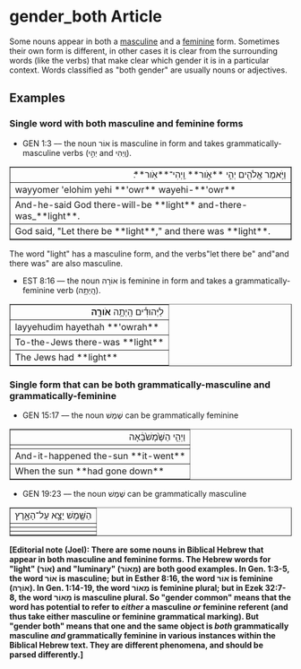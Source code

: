 # gender_both Article
Some nouns appear in both a [masculine](https://git.door43.org/Door43/en-uhg/src/master/content/gender_masculine/02.md) and a [feminine](https://git.door43.org/Door43/en-uhg/src/master/content/gender_feminine/02.md) form. Sometimes their own form is different, in other cases it is clear from the surrounding words (like the verbs) that make clear which gender it is in a particular context.  Words classified as "both gender" are usually nouns or adjectives.

## Examples

### Single word with both masculine and feminine forms

* GEN 1:3 –– the noun אוֹר is masculine in form and takes grammatically-masculine verbs (יְהִ֣י and וַֽיְהִי).
<table border="1" class="docutils">
<colgroup>
<col width="100%" />
</colgroup>
<tbody valign="top">
<tr class="row-odd" align="right"><td>וַיֹּ֥אמֶר אֱלֹהִ֖ים יְהִ֣י **אֹ֑ור** וַֽיְהִי־**אֹֽור**׃</td>
</tr>
<tr class="row-even"><td>wayyomer 'elohim yehi **'owr** wayehi-**'owr**</td>
</tr>
<tr class="row-odd"><td>And-he-said God there-will-be **light** and-there-was_**light**.</td>
</tr>
<tr class="row-even"><td>God said, "Let there be **light**," and there was **light**.</td>
</tr>
</tbody>
</table>
The word "light" has a masculine form, and the verbs"let there be" and"and there was" are also masculine.

* EST 8:16 –– the noun אוֹרָה is feminine in form and takes a grammatically-feminine verb (הָֽיְתָ֥ה). 
<table border="1" class="docutils">
<colgroup>
<col width="100%" />
</colgroup>
<tbody valign="top">
<tr class="row-odd" align="right"><td>לַיְּהוּדִ֕ים הָֽיְתָ֥ה <b>אֹורָ֖ה</b></td>
</tr>
<tr class="row-even"><td>layyehudim hayethah **'owrah**</td>
</tr>
<tr class="row-odd"><td>To-the-Jews there-was **light**</td>
</tr>
<tr class="row-even"><td>The Jews had **light**</td>
</tr>
</tbody>
</table>

### Single form that can be both grammatically-masculine and grammatically-feminine

* GEN 15:17 –– the noun שֶׁמֶשׁ can be grammatically feminine
<table border="1" class="docutils">
<colgroup>
<col width="100%" />
</colgroup>
<tbody valign="top">
<tr class="row-odd" align="right"><td>וַיְהִ֤י הַשֶּׁ֙מֶשׁ֙<tb>בָּ֔אָה</tb></td>
</tr>
<tr class="row-even"><td></td>
</tr>
<tr class="row-odd"><td>And-it-happened the-sun **it-went**</td>
</tr>
<tr class="row-even"><td>When the sun **had gone down**</td>
</tr>
</tbody>
</table>

* GEN 19:23 –– the noun שֶׁמֶשׁ can be grammatically masculine
<table border="1" class="docutils">
<colgroup>
<col width="100%" />
</colgroup>
<tbody valign="top">
<tr class="row-odd" align="right"><td><tb>הַשֶּׁ֖מֶשׁ</tb> יָצָ֣א עַל־הָאָ֑רֶץ</td>
</tr>
<tr class="row-even"><td></td>
</tr>
<tr class="row-odd"><td></td>
</tr>
<tr class="row-even"><td></td>
</tr>
</tbody>
</table>

**[Editorial note (Joel): There are some nouns in Biblical Hebrew that appear in both masculine and feminine forms.  The Hebrew words for "light" (אוֹר) and "luminary" (מָאוֹר) are both good examples.  In Gen. 1:3-5, the word אוֹר is masculine; but in Esther 8:16, the word אוֹר is feminine (אוֹרָה).  In Gen. 1:14-19, the word מָאוֹר is feminine plural; but in Ezek 32:7-8, the word מָאוֹר is masculine plural.  So "gender common" means that the word has potential to refer to *either* a masculine *or* feminine referent (and thus take either masculine or feminine grammatical marking).  But "gender both" means that one and the same object is *both* grammatically masculine *and* grammatically feminine in various instances within the Biblical Hebrew text.  They are different phenomena, and should be parsed differently.]**